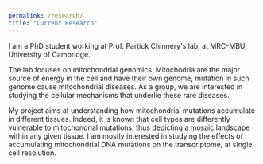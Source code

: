 ```yaml
---
permalink: /research/
title: "Current Research"
---
```


I am a PhD student working at Prof. Partick Chinnery's lab, at MRC-MBU, University of Cambridge. 

The lab focuses on mitochondrial genomics. Mitochodria are the major source of energy in the cell and have their own genome, mutation in such genome cause mitochondrial diseases. As a group, we are interested in studying the cellular mechanisms that underlie these rare diseases.

My project aims at understanding how mitochondrial mutations accumulate in different tissues. Indeed, it is known that cell types are differently vulnerable to mitochondrial mutations, thus depicting a mosaic landscape within any given tissue. 
I am mostly interested in studying the effects of accumulating mitochondrial DNA mutations on the transcriptome, at single cell resolution. 
